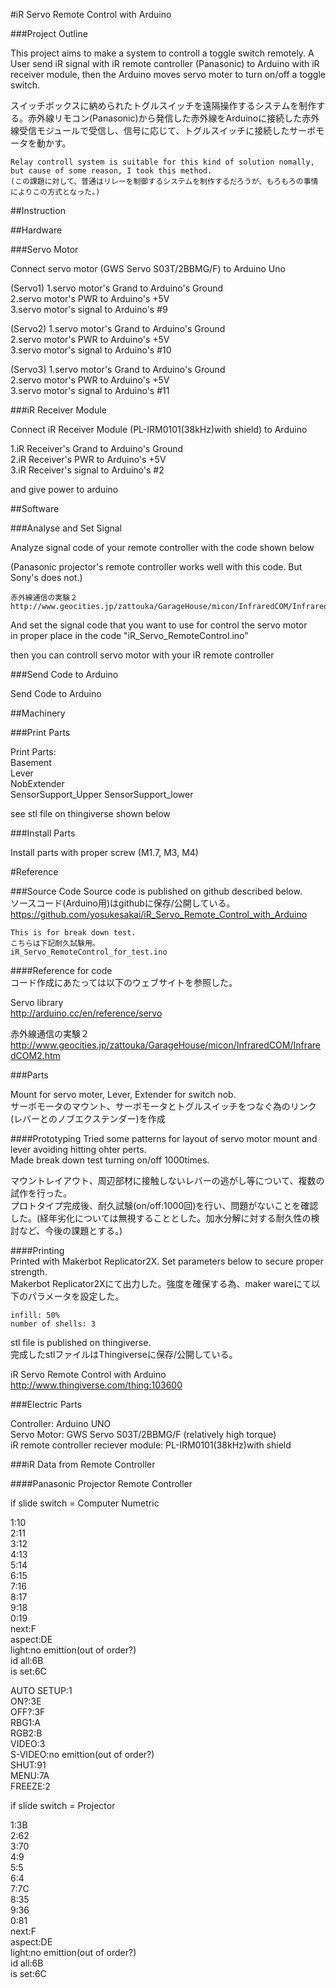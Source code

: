 #iR Servo Remote Control with Arduino

###Project Outline

This project aims to make a system to controll a toggle switch remotely. A User send iR signal with iR remote controller (Panasonic) to Arduino with iR receiver module, then the Arduino moves servo moter to turn on/off a toggle switch. 

スイッチボックスに納められたトグルスイッチを遠隔操作するシステムを制作する。赤外線リモコン(Panasonic)から発信した赤外線をArduinoに接続した赤外線受信モジュールで受信し、信号に応じて、トグルスイッチに接続したサーボモータを動かす。

```
Relay controll system is suitable for this kind of solution nomally, 
but cause of some reason, I took this method.
(この課題に対して、普通はリレーを制御するシステムを制作するだろうが、もろもろの事情によりこの方式となった。)
```


##Instruction

##Hardware

###Servo Motor

Connect servo motor (GWS Servo S03T/2BBMG/F) to Arduino Uno  

(Servo1)
1.servo motor's Grand to Arduino's Ground  
2.servo motor's PWR to Arduino's +5V  
3.servo motor's signal to Arduino's #9

(Servo2)
1.servo motor's Grand to Arduino's Ground  
2.servo motor's PWR to Arduino's +5V  
3.servo motor's signal to Arduino's #10

(Servo3)
1.servo motor's Grand to Arduino's Ground  
2.servo motor's PWR to Arduino's +5V  
3.servo motor's signal to Arduino's #11


###iR Receiver Module

Connect iR Receiver Module (PL-IRM0101(38kHz)with shield) to Arduino  

1.iR Receiver's Grand to Arduino's Ground  
2.iR Receiver's PWR to Arduino's +5V  
3.iR Receiver's signal to Arduino's #2  

and give power to arduino


##Software

###Analyse and Set Signal

Analyze signal code of your remote controller
with the code shown below  

(Panasonic projector's remote controller works well with this code. But Sony's does not.)  

```
赤外線通信の実験２  
http://www.geocities.jp/zattouka/GarageHouse/micon/InfraredCOM/InfraredCOM2.htm
```

And set the signal code that you want to use for control the servo motor  
in proper place in the code "iR_Servo_RemoteControl.ino"

then you can controll servo motor with your iR remote controller  


###Send Code to Arduino

  
Send Code to Arduino  
  



##Machinery

###Print Parts

Print Parts:  
Basement  
Lever  
NobExtender  
SensorSupport_Upper
SensorSupport_lower
  
see stl file on thingiverse shown below  
  
   
  
###Install Parts
  
Install parts with proper screw (M1.7, M3, M4)  
  
  
    
      
#Reference


###Source Code
Source code is published on github described below.  
ソースコード(Arduino用)はgithubに保存/公開している。  
https://github.com/yosukesakai/iR_Servo_Remote_Control_with_Arduino  

```
This is for break down test.
こちらは下記耐久試験用。
iR_Servo_RemoteControl_for_test.ino
```  

####Reference for code  
コード作成にあたっては以下のウェブサイトを参照した。  
  
Servo library  
http://arduino.cc/en/reference/servo

赤外線通信の実験２  
http://www.geocities.jp/zattouka/GarageHouse/micon/InfraredCOM/InfraredCOM2.htm



###Parts

Mount for servo moter, Lever, Extender for switch nob.  
サーボモータのマウント、サーボモータとトグルスイッチをつなぐ為のリンク(レバーとのノブエクステンダー)を作成

####Prototyping
Tried some patterns for layout of servo motor mount and lever avoiding hitting ohter perts.  
Made break down test turning on/off 1000times.  

マウントレイアウト、周辺部材に接触しないレバーの逃がし等について、複数の試作を行った。  
プロトタイプ完成後、耐久試験(on/off:1000回)を行い、問題がないことを確認した。(経年劣化については無視することとした。加水分解に対する耐久性の検討など、今後の課題とする。)  


####Printing  
Printed with Makerbot Replicator2X. Set parameters below to secure proper strength.  
Makerbot Replicator2Xにて出力した。強度を確保する為、maker wareにて以下のパラメータを設定した。  
  
```
infill: 50%  
number of shells: 3  
```

stl file is published on thingiverse.  
完成したstlファイルはThingiverseに保存/公開している。
  
iR Servo Remote Control with Arduino    
http://www.thingiverse.com/thing:103600



###Electric Parts

Controller: Arduino UNO  
Servo Motor: GWS Servo S03T/2BBMG/F (relatively high torque)   
iR remote controller reciever module: PL-IRM0101(38kHz)with shield  
  
  
###iR Data from Remote Controller

####Panasonic Projector Remote Controller

if slide switch = Computer Numetric  
  
1:10  
2:11  
3:12  
4:13  
5:14  
6:15  
7:16  
8:17  
9:18  
0:19  
next:F  
aspect:DE  
light:no emittion(out of order?)  
id all:6B  
is set:6C  
  
AUTO SETUP:1  
ON?:3E  
OFF?:3F  
RBG1:A  
RGB2:B  
VIDEO:3  
S-VIDEO:no emittion(out of order?)  
SHUT:91  
MENU:7A  
FREEZE:2  
  
  
if slide switch = Projector  

1:3B  
2:62  
3:70  
4:9  
5:5  
6:4  
7:7C  
8:35  
9:36  
0:81  
next:F  
aspect:DE  
light:no emittion(out of order?)  
id all:6B  
is set:6C  
  
  
